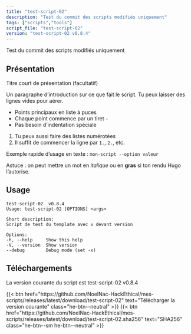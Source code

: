```yaml
---
title: "test-script-02"
description: "Test du commit des scripts modifiés uniquement"
tags: ["scripts","tools"]
script_file: "test-script-02"
version: "test-script-02 v0.8.4"
---
```


Test du commit des scripts modifiés uniquement

## Présentation

Titre court de présentation (facultatif)

Un paragraphe d’introduction sur ce que fait le script.
Tu peux laisser des lignes vides pour aérer.

- Points principaux en liste à puces
- Chaque point commence par un tiret `-`
- Pas besoin d’indentation spéciale

1. Tu peux aussi faire des listes numérotées
2. Il suffit de commencer la ligne par `1.`, `2.`, etc.

Exemple rapide d’usage en texte :
`mon-script --option valeur`

Astuce : on peut mettre un mot en *italique* ou en **gras** si ton rendu Hugo l’autorise.

## Usage

```
test-script-02  v0.8.4
Usage: test-script-02 [OPTIONS] <args>

Short description:
Script de test du template avec v devant version

Options:
-h, --help     Show this help
-V, --version  Show version
--debug        Debug mode (set -x)
```

## Téléchargements

La version courante du script est test-script-02 v0.8.4

<div class="dl-row">
  {{< btn href="https://github.com/NoelNac-HackEthical/mes-scripts/releases/latest/download/test-script-02" text="Télécharger la version courante" class="he-btn--neutral" >}}
  {{< btn href="https://github.com/NoelNac-HackEthical/mes-scripts/releases/latest/download/test-script-02.sha256" text="SHA256" class="he-btn--sm he-btn--neutral" >}}
</div>

